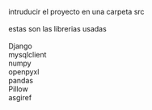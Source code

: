 intruducir el proyecto en una carpeta src <br>
 <br>
estas son las librerias usadas <br>
 <br>
Django  <br>
mysqlclient <br>
numpy <br>
openpyxl <br>
pandas <br>
Pillow <br>
asgiref <br>

